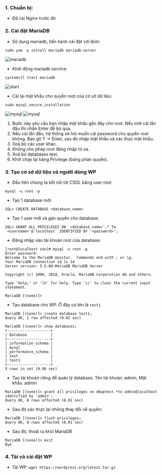 ### 1. Chuẩn bị:
- Đã cài Nginx trước đó

### 2. Cài đặt MariaDB
- Sử dụng mariadb, tiến hành cài đặt với lệnh:

```
sudo yum -y install mariadb mariadb-server
```

![mariadb](https://f5-zpcloud.zdn.vn/2918944385434042325/671e4baa76a5bcfbe5b4.jpg)

- Khởi động mariadb service:
```
systemctl start mariadb
```
![start](https://f4-zpcloud.zdn.vn/4028902228662875754/036fa206980952570b18.jpg)

- Cài lại mật khẩu cho quyền root của cơ sở dữ liệu:

```
sudo mysql_secure_installation
```

![mysql](https://f5-zpcloud.zdn.vn/784770654387219477/87da1a32433d8963d02c.jpg)
![mysql](https://f5-zpcloud.zdn.vn/5135869137900956958/03ad3a967999b3c7ea88.jpg)

1. Bước này yêu cầu bạn nhập mật khẩu gần đây cho root. Nếu  mới cài lần đầu thì nhấn Enter để bỏ qua.
2. Nếu  cài lần đầu, hệ thống sẽ hỏi  muốn cài password cho quyền root không. Bạn gõ Y -> Enter, sau đó nhập mật khẩu và xác thực mật khẩu.
3. Xoá bỏ các user khác.
4. Không cho phép root đăng nhập từ xa.
5. Xoá bỏ databases test.
6. Khởi chạy lại bảng Privilege (bảng phân quyền).

### 3. Tạo cơ sở dữ liệu và người dùng WP
- Đầu tiên chúng ta kết nối tới CSDL bằng user root

```
mysql -u root -p
```

- Tạo 1 database mới:

```
SQL> CREATE DATABASE <database_name> 
```

- Tạo 1 user mới và gán quyền cho database:

```
SQL> GRANT ALL PRIVILEGES ON `<database_name>`.* To `<username>`@`localhost` IDENTIFIED BY '<password>';
```

- Đăng nhập vào tài khoản root của database:

```
[root@localhost son]# mysql -u root -p
Enter password: 
Welcome to the MariaDB monitor.  Commands end with ; or \g.
Your MariaDB connection id is 14
Server version: 5.5.68-MariaDB MariaDB Server

Copyright (c) 2000, 2018, Oracle, MariaDB Corporation Ab and others.

Type 'help;' or '\h' for help. Type '\c' to clear the current input statement.

MariaDB [(none)]> 
```

- Tạo database cho WP. Ở đây có tên là `test1`

```
MariaDB [(none)]> create database test1;
Query OK, 1 row affected (0.02 sec)

MariaDB [(none)]> show databases;
+--------------------+
| Database           |
+--------------------+
| information_schema |
| mysql              |
| performance_schema |
| test               |
| test1              |
+--------------------+
5 rows in set (0.00 sec)

```

- Tạo tài khoản riêng để quản lý database. Tên tài khoản: admin, Mật khẩu: admin

```
MariaDB [(none)]> grant all privileges on dbwptest.*to admin@localhost identified by 'admin';
Query OK, 0 rows affected (0.01 sec)
```
- Sau đó xác thực lại những thay đổi về quyền:

```
MariaDB [(none)]> flush privileges;
Query OK, 0 rows affected (0.01 sec)
```

- Sau đó, thoát ra khỏi MariaDB

```
MariaDB [(none)]> exit
Bye
```

### 4. Tải và cài đặt WP
 - Tải WP: `wget https://wordpress.org/latest.tar.gz`


